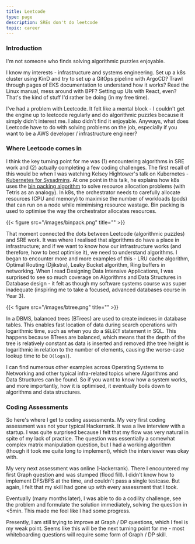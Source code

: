 ```yaml
---
title: Leetcode
type: page
description: SREs don't do leetcode
topic: career
---
```


### Introduction

I'm not someone who finds solving algorithmic puzzles enjoyable.  

I know my interests - infrastructure and systems engineering. Set up a k8s cluster using KinD and try to set up a GitOps pipeline with ArgoCD? Trawl through pages of EKS documentation to understand how it works? Read the Linux manual, mess around with BPF? Setting up UIs with React, even? That's the kind of stuff I'd rather be doing (in my free time).    

I've had a problem with Leetcode. It felt like a mental block - I couldn't get the engine up to leetcode regularly and do algorithmic puzzles because it simply didn't interest me. I also didn't find it enjoyable. Anyways, what does Leetcode have to do with solving problems on the job, especially if you want to be a AWS developer / infrastructure engineer?  

### Where Leetcode comes in

I think the key turning point for me was (1) encountering algorithms in SRE work and (2) actually completing a few coding challenges. The first recall of this would be when I was watching Kelsey Hightower's talk on Kubernetes - [Kubernetes for Sysadmins](https://www.youtube.com/watch?v=HlAXp0-M6SY). At one point in this talk, he explains how k8s uses the [bin packing algorithm](https://en.wikipedia.org/wiki/Bin_packing_problem) to solve resource allocation problems (with Tetris as an analogy). In k8s, the orchestrator needs to carefully allocate resources (CPU and memory) to maximise the number of workloads (pods) that can run on a node while mimimising resource wastage. Bin packing is used to optimise the way the orchestrator allocates resources.  

{{< figure src="/images/binpack.png" title="" >}}

That moment connected the dots between Leetcode (algorithmic puzzles) and SRE work. It was where I realised that algorithms do have a place in infrastructure; and if we want to know how our infrastructure works (and therefore, how to best optimise it), we need to understand algorithms. I began to encounter more and more examples of this - LRU cache algorithm, Optimal Routing (Djikstra), Leaky Bucket algorithm, Ring buffers in networking. When I read Designing Data Intensive Applications, I was surprised to see so much coverage on Algorithms and Data Structures in Database design - it felt as though my software systems course was super inadequate (inspiring me to take a focused, advanced databases course in Year 3).  


{{< figure src="/images/btree.png" title="" >}}

In a DBMS, balanced trees (BTrees) are used to create indexes in database tables. This enables fast location of data during search operations with logarithmic time, such as when you do a `SELECT` statement in SQL. This happens because BTrees are balanced, which means that the depth of the tree is relatively constant as data is inserted and removed (the tree height is logarithmic in relation to the number of elements, causing the worse-case lookup time to be `O(logn)`).  

I can find numerous other examples across Operating Systems to Networking and other typical infra-related topics where Algorithms and Data Structures can be found. So if you want to know how a system works, and more importantly, how it is optimised, it eventually boils down to algorithms and data structures.  

### Coding Assessments

So here's where I get to coding assessments. My very first coding assessment was not your typical Hackerrank. It was a live interview with a startup. I was quite surprised because I felt that my flow was very natural in spite of my lack of practice. The question was essentially a somewhat complex matrix manipulation question, but I had a working algorithm (though it took me quite long to implement), which the interviewer was okay with.  

My very next assessment was online (Hackerrank). There I encountered my first Graph question and was stumped (flood fill). I didn't know how to implement DFS/BFS at the time, and couldn't pass a single testcase. But again, I felt that my skill had gone up with every assessment that I took.  

Eventually (many months later), I was able to do a codility challenge, see the problem and formulate the solution immediately, solving the question in <5min. This made me feel like I had some progress.  

Presently, I am still trying to improve at Graph / DP questions, which I feel is my weak point. Seems like this will be the next turning point for me - most whiteboarding questions will require some form of Graph / DP skill.  

